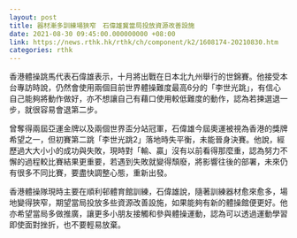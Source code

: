```yaml
---
layout: post
title: 器材漸多訓練場狹窄　石偉雄冀當局投放資源改善設施　
date: 2021-08-30 09:45:00.000000000 +08:00
link: https://news.rthk.hk/rthk/ch/component/k2/1608174-20210830.htm
categories: rthk
---
```


香港體操跳馬代表石偉雄表示，十月將出戰在日本北九州舉行的世錦賽。他接受本台專訪時說，仍然會使用兩個目前世界體操難度最高6分的「李世光跳」，有信心自己能夠將動作做好，亦不想讓自己有藉口使用較低難度的動作，認為若揀選退一步，就很容易會退第二步。

曾奪得兩屆亞運金牌以及兩個世界盃分站冠軍，石偉雄今屆奧運被視為香港的獎牌希望之一，但初賽第二跳「李世光跳2」落地時失平衡，未能晉身決賽。他說，經歷過大大小小的成功與失敗，現時對「輸、贏」沒有以前看得那麼重，認為努力不懈的過程較比賽結果更重要，若遇到失敗就變得頹廢，將影響往後的部署，未來仍有很多不同比賽，要盡快調整心態，重新出發。

香港體操隊現時主要在順利邨體育館訓練，石偉雄說，隨著訓練器材愈來愈多，場地變得狹窄，期望當局投放多些資源改善設施，如果能夠有新的體操館便更好。他亦希望當局多做推廣，讓更多小朋友接觸和參與體操運動，認為可以透過運動學習即使面對挫折，也不要輕易放棄。
